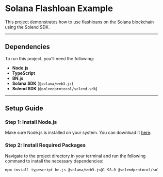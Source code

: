 # Solana Flashloan Example

This project demonstrates how to use flashloans on the Solana blockchain using the Solend SDK.

---

## Dependencies

To run this project, you'll need the following:

- **Node.js**
- **TypeScript**
- **BN.js**
- **Solana SDK** (`@solana/web3.js`)
- **Solend SDK** (`@solendprotocol/solend-sdk`)

---

## Setup Guide

### Step 1: Install Node.js
Make sure Node.js is installed on your system. You can download it [here](https://nodejs.org/).

### Step 2: Install Required Packages
Navigate to the project directory in your terminal and run the following command to install the necessary dependencies:

```bash
npm install typescript bn.js @solana/web3.js@1.98.0 @solendprotocol/solend-sdk@0.13.35
